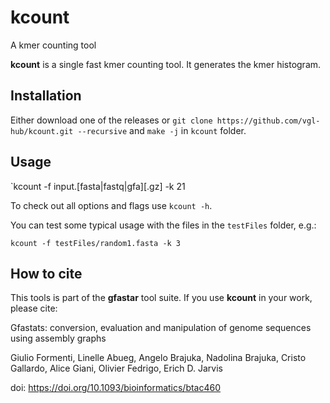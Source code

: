 # kcount

A kmer counting tool

**kcount** is a single fast kmer counting tool. It generates the kmer histogram.

## Installation

Either download one of the releases or `git clone https://github.com/vgl-hub/kcount.git --recursive` and `make -j` in `kcount` folder.

## Usage

`kcount -f input.[fasta|fastq|gfa][.gz] -k 21

To check out all options and flags use `kcount -h`.

You can test some typical usage with the files in the `testFiles` folder, e.g.:

```
kcount -f testFiles/random1.fasta -k 3
```

## How to cite

This tools is part of the **gfastar** tool suite. If you use **kcount** in your work, please cite:

Gfastats: conversion, evaluation and manipulation of genome sequences using assembly graphs

Giulio Formenti, Linelle Abueg, Angelo Brajuka, Nadolina Brajuka, Cristo Gallardo, Alice Giani, Olivier Fedrigo, Erich D. Jarvis

doi: https://doi.org/10.1093/bioinformatics/btac460

